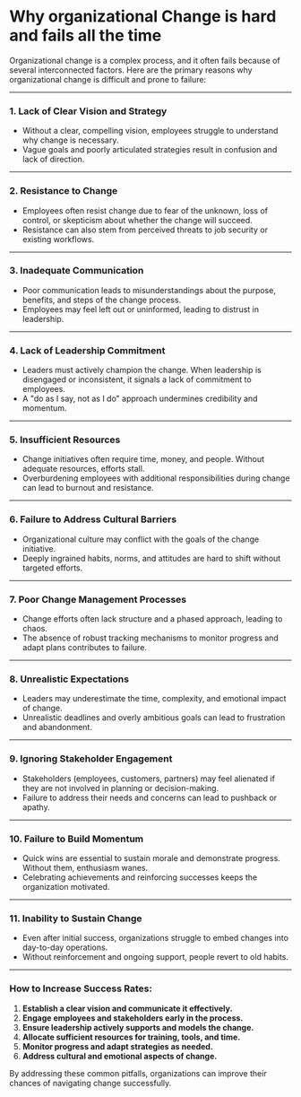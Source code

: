 # Why organizational Change is hard and fails all the time


Organizational change is a complex process, and it often fails because of several interconnected factors. Here are the primary reasons why organizational change is difficult and prone to failure:

---

### 1. **Lack of Clear Vision and Strategy**
   - Without a clear, compelling vision, employees struggle to understand why change is necessary.
   - Vague goals and poorly articulated strategies result in confusion and lack of direction.

---

### 2. **Resistance to Change**
   - Employees often resist change due to fear of the unknown, loss of control, or skepticism about whether the change will succeed.
   - Resistance can also stem from perceived threats to job security or existing workflows.

---

### 3. **Inadequate Communication**
   - Poor communication leads to misunderstandings about the purpose, benefits, and steps of the change process.
   - Employees may feel left out or uninformed, leading to distrust in leadership.

---

### 4. **Lack of Leadership Commitment**
   - Leaders must actively champion the change. When leadership is disengaged or inconsistent, it signals a lack of commitment to employees.
   - A "do as I say, not as I do" approach undermines credibility and momentum.

---

### 5. **Insufficient Resources**
   - Change initiatives often require time, money, and people. Without adequate resources, efforts stall.
   - Overburdening employees with additional responsibilities during change can lead to burnout and resistance.

---

### 6. **Failure to Address Cultural Barriers**
   - Organizational culture may conflict with the goals of the change initiative.
   - Deeply ingrained habits, norms, and attitudes are hard to shift without targeted efforts.

---

### 7. **Poor Change Management Processes**
   - Change efforts often lack structure and a phased approach, leading to chaos.
   - The absence of robust tracking mechanisms to monitor progress and adapt plans contributes to failure.

---

### 8. **Unrealistic Expectations**
   - Leaders may underestimate the time, complexity, and emotional impact of change.
   - Unrealistic deadlines and overly ambitious goals can lead to frustration and abandonment.

---

### 9. **Ignoring Stakeholder Engagement**
   - Stakeholders (employees, customers, partners) may feel alienated if they are not involved in planning or decision-making.
   - Failure to address their needs and concerns can lead to pushback or apathy.

---

### 10. **Failure to Build Momentum**
   - Quick wins are essential to sustain morale and demonstrate progress. Without them, enthusiasm wanes.
   - Celebrating achievements and reinforcing successes keeps the organization motivated.

---

### 11. **Inability to Sustain Change**
   - Even after initial success, organizations struggle to embed changes into day-to-day operations.
   - Without reinforcement and ongoing support, people revert to old habits.

---

### How to Increase Success Rates:
1. **Establish a clear vision and communicate it effectively.**
2. **Engage employees and stakeholders early in the process.**
3. **Ensure leadership actively supports and models the change.**
4. **Allocate sufficient resources for training, tools, and time.**
5. **Monitor progress and adapt strategies as needed.**
6. **Address cultural and emotional aspects of change.**

By addressing these common pitfalls, organizations can improve their chances of navigating change successfully.